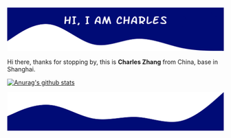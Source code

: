 ![head.png](https://raw.githubusercontent.com/iCharlesZ/FigureBed/master/img/readme-top.png)

Hi there, thanks for stopping by, this is **Charles Zhang** from China, base in Shanghai.

[![Anurag's github stats](https://github-readme-stats.vercel.app/api?username=iCharlesZ)](https://github.com/anuraghazra/github-readme-stats)

![bottom.png](https://raw.githubusercontent.com/iCharlesZ/FigureBed/master/img/readme-bottom.png)
